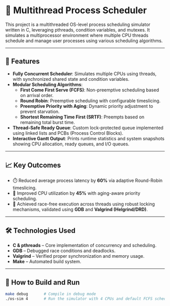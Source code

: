 # 🧠 Multithread Process Scheduler

This project is a multithreaded OS-level process scheduling simulator written in C, leveraging pthreads, condition variables, and mutexes. It simulates a multiprocessor environment where multiple CPU threads schedule and manage user processes using various scheduling algorithms.

---

## 🚀 Features

- **Fully Concurrent Scheduler**: Simulates multiple CPUs using threads, with synchronized shared state and condition variables.
- **Modular Scheduling Algorithms**:
  - **First Come First Serve (FCFS)**: Non-preemptive scheduling based on arrival order.
  - **Round Robin**: Preemptive scheduling with configurable timeslicing.
  - **Preemptive Priority with Aging**: Dynamic priority adjustment to prevent starvation.
  - **Shortest Remaining Time First (SRTF)**: Preempts based on remaining total burst time.
- **Thread-Safe Ready Queue**: Custom lock-protected queue implemented using linked lists and PCBs (Process Control Blocks).
- **Interactive Gantt Output**: Prints runtime statistics and system snapshots showing CPU allocation, ready queues, and I/O queues.

---

## 📈 Key Outcomes

- ⏱️ Reduced average process latency by **60%** via adaptive Round-Robin timeslicing.
- 🧮 Improved CPU utilization by **45%** with aging-aware priority scheduling.
- 🧪 Achieved race-free execution across threads using robust locking mechanisms, validated using **GDB** and **Valgrind (Helgrind/DRD)**.

---

## 🛠️ Technologies Used

- **C & pthreads** – Core implementation of concurrency and scheduling.
- **GDB** – Debugged race conditions and deadlocks.
- **Valgrind** – Verified proper synchronization and memory usage.
- **Make** – Automated build system.

---

## 🧰 How to Build and Run

```bash
make debug       # Compile in debug mode
./os-sim 4       # Run the simulator with 4 CPUs and default FCFS scheduling
